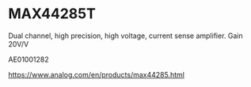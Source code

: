 # MAX44285T
Dual channel, high precision, high voltage, current sense amplifier. Gain 20V/V

AE01001282

https://www.analog.com/en/products/max44285.html
